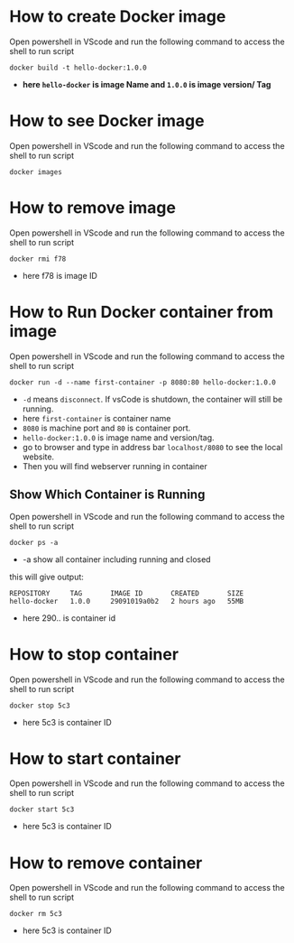 # How to create Docker image
Open powershell in VScode and run the following command to access the shell to run script
```
docker build -t hello-docker:1.0.0
```
- **here `hello-docker` is image Name and `1.0.0` is image version/ Tag**

# How to see Docker image
Open powershell in VScode and run the following command to access the shell to run script

```
docker images
```

# How to remove image
Open powershell in VScode and run the following command to access the shell to run script

```
docker rmi f78
```
- here f78 is image ID
  

# How to Run Docker container from image
Open powershell in VScode and run the following command to access the shell to run script

```
docker run -d --name first-container -p 8080:80 hello-docker:1.0.0
```
- `-d` means `disconnect`. If vsCode is shutdown, the container will still be running.
- here `first-container` is container name
- `8080` is machine port and `80` is container port.
- `hello-docker:1.0.0` is image name and version/tag.
- go to browser and type in address bar `localhost/8080` to see the local website.
- Then you will find webserver running in container

## Show Which Container is Running
Open powershell in VScode and run the following command to access the shell to run script

```
docker ps -a
```
- -a show all container including running and closed

this will give output:
```
REPOSITORY     TAG       IMAGE ID       CREATED       SIZE
hello-docker   1.0.0     29091019a0b2   2 hours ago   55MB
```
- here 290.. is container id

# How to stop container
Open powershell in VScode and run the following command to access the shell to run script

```
docker stop 5c3
```
- here 5c3 is container ID

# How to start container
Open powershell in VScode and run the following command to access the shell to run script

```
docker start 5c3
```
- here 5c3 is container ID

# How to remove container
Open powershell in VScode and run the following command to access the shell to run script

```
docker rm 5c3
```
- here 5c3 is container ID